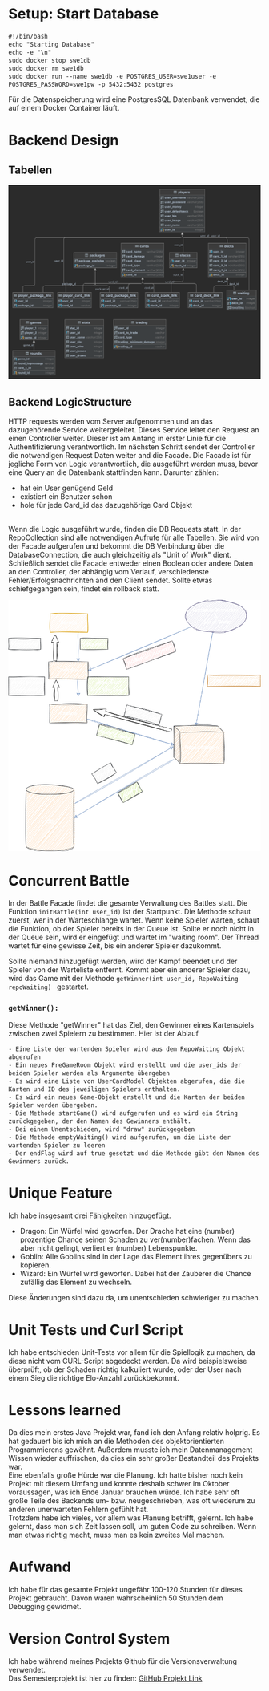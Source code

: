 # Setup: Start Database

```shell
#!/bin/bash
echo "Starting Database"
echo -e "\n"
sudo docker stop swe1db
sudo docker rm swe1db
sudo docker run --name swe1db -e POSTGRES_USER=swe1user -e POSTGRES_PASSWORD=swe1pw -p 5432:5432 postgres
```
Für die Datenspeicherung wird eine PostgresSQL Datenbank verwendet, die auf einem Docker Container läuft.

# Backend Design

## Tabellen

![Datenbank Schema](assets/DatabaseImage.png "Tabellen.")

## Backend LogicStructure

HTTP requests werden vom Server aufgenommen und an das dazugehörende Service weitergeleitet. 
Dieses Service leitet den Request an einen Controller weiter. Dieser ist am Anfang in erster Linie für die Authentifizierung verantwortlich.
Im nächsten Schritt sendet der Controller die notwendigen Request Daten weiter and die Facade. Die Facade ist für jegliche Form von Logic verantwortlich,
die ausgeführt werden muss, bevor eine Query an die Datenbank stattfinden kann. Darunter zählen:

- hat ein User genügend Geld
- existiert ein Benutzer schon
- hole für jede Card_id das dazugehörige Card Objekt

<br>
Wenn die Logic ausgeführt wurde, finden die DB Requests statt. In der RepoCollection sind alle notwendigen Aufrufe
für alle Tabellen. Sie wird von der Facade aufgerufen und bekommt die DB Verbindung über die DatabaseConnection, die auch 
gleichzeitig als "Unit of Work" dient.
<br>
Schließlich sendet die Facade entweder einen Boolean oder andere Daten an den Controller, der abhängig vom Verlauf, verschiedenste Fehler/Erfolgsnachrichten and den Client sendet.
Sollte etwas schiefgegangen sein, findet ein rollback statt. 

![Datenbank Schema](assets/Logic.drawio.png "Tabellen.")

# Concurrent Battle
In der Battle Facade findet die gesamte Verwaltung des Battles statt. Die Funktion 
```initBattle(int user_id)``` ist der Startpunkt. Die Methode schaut zuerst, wer in der Warteschlange
wartet. Wenn keine Spieler warten, schaut die Funktion, ob der Spieler bereits in der Queue ist. Sollte 
er noch nicht in der Queue sein, wird er eingefügt und wartet im "waiting room". Der Thread wartet für 
eine gewisse Zeit, bis ein anderer Spieler dazukommt. 

Sollte niemand hinzugefügt werden, wird der Kampf
beendet und der Spieler von der Warteliste entfernt. 
Kommt aber ein anderer Spieler dazu, wird das Game
mit der Methode ```getWinner(int user_id, RepoWaiting repoWaiting) ``` gestartet.

### ```getWinner():```
Diese Methode "getWinner" hat das Ziel, den Gewinner eines Kartenspiels zwischen zwei Spielern zu bestimmen. Hier ist der Ablauf

    - Eine Liste der wartenden Spieler wird aus dem RepoWaiting Objekt abgerufen
    - Ein neues PreGameRoom Objekt wird erstellt und die user_ids der beiden Spieler werden als Argumente übergeben
    - Es wird eine Liste von UserCardModel Objekten abgerufen, die die Karten und ID des jeweiligen Spielers enthalten.
    - Es wird ein neues Game-Objekt erstellt und die Karten der beiden Spieler werden übergeben.
    - Die Methode startGame() wird aufgerufen und es wird ein String zurückgegeben, der den Namen des Gewinners enthält.
    - Bei einem Unentschieden, wird "draw" zurückgegeben
    - Die Methode emptyWaiting() wird aufgerufen, um die Liste der wartenden Spieler zu leeren
    - Der endFlag wird auf true gesetzt und die Methode gibt den Namen des Gewinners zurück.




# Unique Feature
Ich habe insgesamt drei Fähigkeiten hinzugefügt.
- Dragon: Ein Würfel wird geworfen. Der Drache hat eine (number) prozentige Chance seinen Schaden zu ver(number)fachen. Wenn das aber nicht gelingt, verliert er (number) Lebenspunkte. 
- Goblin: Alle Goblins sind in der Lage das Element ihres gegenübers zu kopieren.
- Wizard: Ein Würfel wird geworfen. Dabei hat der Zauberer die Chance zufällig das Element zu wechseln.

Diese Änderungen sind dazu da, um unentschieden schwieriger zu machen.

# Unit Tests und Curl Script

Ich habe entschieden Unit-Tests vor allem für die Spiellogik zu machen, da diese nicht vom CURL-Script abgedeckt werden.
Da wird beispielsweise überprüft, ob der Schaden richtig kalkuliert wurde, oder der User nach einem Sieg die richtige Elo-Anzahl zurückbekommt.
# Lessons learned

Da dies mein erstes Java Projekt war, fand ich den Anfang relativ holprig. Es hat gedauert bis ich mich an die Methoden des objektorientierten Programmierens gewöhnt.
Außerdem musste ich mein Datenmanagement Wissen wieder auffrischen, da dies ein sehr großer Bestandteil des Projekts war.
<br>
Eine ebenfalls große Hürde war die Planung. Ich hatte bisher noch kein Projekt mit diesem Umfang und konnte deshalb schwer im Oktober voraussagen, was ich Ende Januar 
brauchen würde. Ich habe sehr oft große Teile des Backends um- bzw. neugeschrieben, was oft wiederum zu anderen unerwarteten Fehlern gefühlt hat.
<br>
Trotzdem habe ich vieles, vor allem was Planung betrifft, gelernt. Ich habe gelernt, dass man sich Zeit lassen soll, um guten Code zu schreiben. Wenn man etwas richtig macht,
muss man es kein zweites Mal machen.

# Aufwand

Ich habe für das gesamte Projekt ungefähr 100-120 Stunden für dieses Projekt gebraucht. Davon waren wahrscheinlich 50 Stunden dem Debugging gewidmet.

# Version Control System
Ich habe während meines Projekts Github für die Versionsverwaltung verwendet.
<br>
Das Semesterprojekt ist hier zu finden: 
[GitHub Projekt Link](https://github.com/israeltshilumbaFHTW/MTCG)